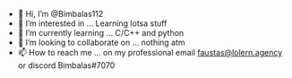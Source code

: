 - 👋 Hi, I’m @Bimbalas112
- 👀 I’m interested in ... Learning lotsa stuff
- 🌱 I’m currently learning ... C/C++ and python
- 💞️ I’m looking to collaborate on ... nothing atm
- 📫 How to reach me ... on my professional email faustas@lolern.agency or discord Bimbalas#7070

<!---
Bimbalas112/Bimbalas112 is a ✨ special ✨ repository because its `README.md` (this file) appears on your GitHub profile.
You can click the Preview link to take a look at your changes.
--->
